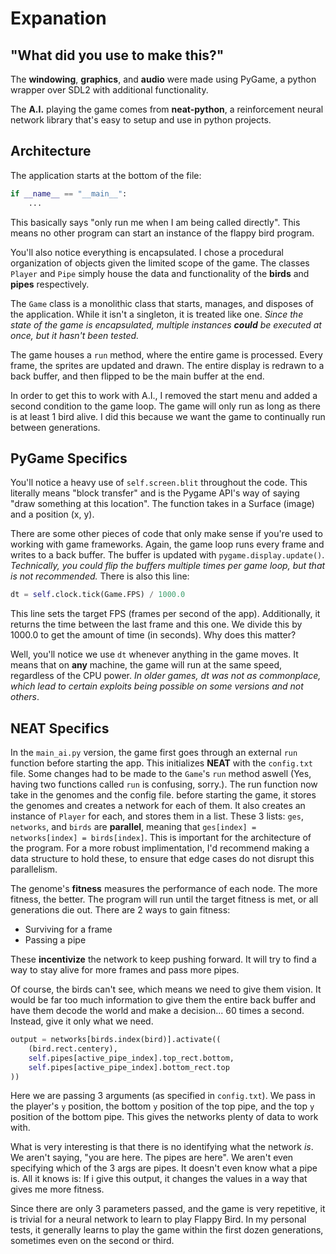 # Expanation

## "What did you use to make this?"

The __windowing__, __graphics__, and __audio__ were made using PyGame, a python wrapper over SDL2 with additional functionality.

The __A.I.__ playing the game comes from __neat-python__, a reinforcement neural network library that's easy to setup and use in python projects.

## Architecture

The application starts at the bottom of the file:

```python
if __name__ == "__main__":
    ...
```

This basically says "only run me when I am being called directly". This means no other program can start an instance of the flappy bird program.

You'll also notice everything is encapsulated. I chose a procedural organization of objects given the limited scope of the game. The classes `Player` and `Pipe` simply house the data and functionality of the __birds__ and __pipes__ respectively.

The `Game` class is a monolithic class that starts, manages, and disposes of the application. While it isn't a singleton, it is treated like one. *Since the state of the game is encapsulated, multiple instances __could__ be executed at once, but it hasn't been tested.*

The game houses a `run` method, where the entire game is processed. Every frame, the sprites are updated and drawn. The entire display is redrawn to a back buffer, and then flipped to be the main buffer at the end.

In order to get this to work with A.I., I removed the start menu and added a second condition to the game loop. The game will only run as long as there is at least 1 bird alive. I did this because we want the game to continually run between generations.

## PyGame Specifics

You'll notice a heavy use of `self.screen.blit` throughout the code. This literally means "block transfer" and is the Pygame API's way of saying "draw something at this location". The function takes in a Surface (image) and a position (x, y).

There are some other pieces of code that only make sense if you're used to working with game frameworks. Again, the game loop runs every frame and writes to a back buffer. The buffer is updated with `pygame.display.update()`. *Technically, you could flip the buffers multiple times per game loop, but that is not recommended.* There is also this line:

```python
dt = self.clock.tick(Game.FPS) / 1000.0
```

This line sets the target FPS (frames per second of the app). Additionally, it returns the time between the last frame and this one. We divide this by 1000.0 to get the amount of time (in seconds). Why does this matter?

Well, you'll notice we use `dt` whenever anything in the game moves. It means that on __any__ machine, the game will run at the same speed, regardless of the CPU power. *In older games, dt was not as commonplace, which lead to certain exploits being possible on some versions and not others*.

## NEAT Specifics

In the `main_ai.py` version, the game first goes through an external `run` function before starting the app. This initializes __NEAT__ with the `config.txt` file. Some changes had to be made to the `Game`'s `run` method aswell (Yes, having two functions called `run` is confusing, sorry.). The run function now take in the genomes and the config file. before starting the game, it stores the genomes and creates a network for each of them. It also creates an instance of `Player` for each, and stores them in a list. These 3 lists: `ges`, `networks`, and `birds` are __parallel__, meaning that `ges[index] = networks[index] = birds[index]`. This is important for the architecture of the program. For a more robust implimentation, I'd recommend making a data structure to hold these, to ensure that edge cases do not disrupt this parallelism.

The genome's __fitness__ measures the performance of each node. The more fitness, the better. The program will run until the target fitness is met, or all generations die out. There are 2 ways to gain fitness:

- Surviving for a frame
- Passing a pipe

These __incentivize__ the network to keep pushing forward. It will try to find a way to stay alive for more frames and pass more pipes.

Of course, the birds can't see, which means we need to give them vision. It would be far too much information to give them the entire back buffer and have them decode the world and make a decision... 60 times a second. Instead, give it only what we need.

```python
output = networks[birds.index(bird)].activate((
    (bird.rect.centery),
    self.pipes[active_pipe_index].top_rect.bottom,
    self.pipes[active_pipe_index].bottom_rect.top
))
```

Here we are passing 3 arguments (as specified in `config.txt`). We pass in the player's `y` position, the bottom `y` position of the top pipe, and the top `y` position of the bottom pipe. This gives the networks plenty of data to work with.

What is very interesting is that there is no identifying what the network *is*. We aren't saying, "you are here. The pipes are here". We aren't even specifying which of the 3 args are pipes. It doesn't even know what a pipe is. All it knows is: If i give this output, it changes the values in a way that gives me more fitness.

Since there are only 3 parameters passed, and the game is very repetitive, it is trivial for a neural network to learn to play Flappy Bird. In my personal tests, it generally learns to play the game within the first dozen generations, sometimes even on the second or third.